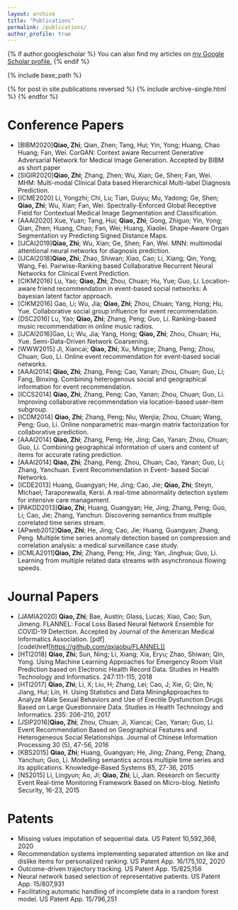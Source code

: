 ```yaml
---
layout: archive
title: "Publications"
permalink: /publications/
author_profile: true
---
```


{% if author.googlescholar %}
  You can also find my articles on <u><a href="{{author.googlescholar}}">my Google Scholar profile</a>.</u>
{% endif %}

{% include base_path %}

{% for post in site.publications reversed %}
  {% include archive-single.html %}
{% endfor %}


Conference Papers
======
* [BIBM2020]<b>Qiao, Zhi</b>; Qian, Zhen; Tang, Hui; Yin, Yong; Huang, Chao Huang; Fan, Wei. CorGAN: Context aware Recurrent Generative Adversarial Network for Medical Image Generation. Accepted by BIBM as short paper
* [SIGIR2020]<b>Qiao, Zhi</b>; Zhang, Zhen; Wu, Xian; Ge, Shen; Fan, Wei. MHM: Multi-modal Clinical Data based Hierarchical Multi-label Diagnosis Prediction. 
* [ICME2020] Li, Yongzhi; Chi, Lu; Tian, Guiyu; Mu, Yadong; Ge, Shen; <b>Qiao, Zhi</b>; Wu, Xian; Fan, Wei. Spectrally-Enforced Global Receptive Field for Contextual Medical Image Segmentation and Classification. 
* [AAAI2020] Xue, Yuan; Tang, Hui; <b>Qiao, Zhi</b>; Gong, Zhiguo; Yin, Yong; Qian, Zhen; Huang, Chao; Fan, Wei; Huang, Xiaolei. Shape-Aware Organ Segmentation vy Predicting Signed Distance Maps. 
* [IJCAI2019]<b>Qiao, Zhi</b>; Wu, Xian; Ge, Shen; Fan, Wei. MNN: multimodal attentional neural networks for diagnosis prediction. 
* [IJCAI2018]<b>Qiao, Zhi</b>; Zhao, Shiwan; Xiao, Cao; Li, Xiang; Qin, Yong; Wang, Fei. Pairwise-Ranking based Collaborative Recurrent Neural Networks for Clinical Event Prediction.
* [CIKM2016] Lu, Yao; <b>Qiao, Zhi</b>; Zhou, Chuan; Hu, Yue; Guo, Li. Location-aware friend recommendation in event-based social networks: A bayesian latent factor approach. 
* [CIKM2016] Gao, Li; Wu, Jia; <b>Qiao, Zhi</b>; Zhou, Chuan; Yang, Hong; Hu, Yue. Collaborative social group influence for event recommendation. 
* [DSC2016]  Lu, Yao; <b>Qiao, Zhi</b>; Zhang, Peng; Guo, Li. Ranking-based music recommendation in online music radios. 
* [IJCAI2016]Gao, Li; Wu, Jia; Yang, Hong; <b>Qiao, Zhi</b>; Zhou, Chuan; Hu, Yue. Semi-Data-Driven Network Coarsening. 
* [WWW2015]  Ji, Xiancai; <b>Qiao, Zhi</b>; Xu, Mingze; Zhang, Peng; Zhou, Chuan; Guo, Li. Online event recommendation for event-based social networks. 
* [AAAI2014] <b>Qiao, Zhi</b>; Zhang, Peng; Cao, Yanan; Zhou, Chuan; Guo, Li; Fang, Binxing. Combining heterogenous social and geographical information for event recommendation. 
* [ICCS2014] <b>Qiao, Zhi</b>; Zhang, Peng; Cao, Yanan; Zhou, Chuan; Guo, Li. Improving collaborative recommendation via location-based user-item subgroup. 
* [ICDM2014] <b>Qiao, Zhi</b>; Zhang, Peng; Niu, Wenjia; Zhou, Chuan; Wang, Peng; Guo, Li. Online nonparametric max-margin matrix factorization for collaborative prediction. 
* [AAAI2014] <b>Qiao, Zhi</b>; Zhang, Peng; He, Jing; Cao, Yanan; Zhou, Chuan; Guo, Li. Combining geographical information of users and content of items for accurate rating prediction. 
* [AAAI2014] <b>Qiao, Zhi</b>; Zhang, Peng; Zhou, Chuan; Cao, Yanan; Guo, Li; Zhang, Yanchuan. Event Recommendation in Event- based Social Networks. 
* [ICDE2013] Huang, Guangyan; He, Jing; Cao, Jie; <b>Qiao, Zhi</b>; Steyn, Michael; Taraporewalla, Kersi. A real-time abnormality detection system for intensive care management. 
* [PAKDD2013]<b>Qiao, Zhi</b>; Huang, Guangyan; He, Jing; Zhang, Peng; Guo, Li; Cao, Jie; Zhang, Yanchun. Discovering semantics from multiple correlated time series stream. 
* [APweb2012]<b>Qiao, Zhi</b>; He, Jing; Cao, Jie; Huang, Guangyan; Zhang, Peng. Multiple time series anomaly detection based on compression and correlation analysis: a medical surveillance case study. 
* [ICMLA2011]<b>Qiao, Zhi</b>; Zhang, Peng; He, Jing; Yan, Jinghua; Guo, Li. Learning from multiple related data streams with asynchronous flowing speeds. 

Journal Papers
======
* [JAMIA2020] <b>Qiao, Zhi</b>; Bae, Austin; Glass, Lucas; Xiao, Cao; Sun, Jimeng. FLANNEL: Focal Loss Based Neural Network Ensemble for COVID-19 Detection. Accepted by Journal of the American Medical Informatics Association. [pdf][code\href[https://github.com/qxiaobu/FLANNEL]]
* [HTI2018] <b>Qiao, Zhi</b>; Sun, Ning; Li, Xiang; Xia, Eryu; Zhao, Shiwan; Qin, Yong. Using Machine Learning Approaches for Emergency Room Visit Prediction based on Electronic Health Record Data. Studies in Health Technology and Informatics. 247:111-115, 2018
* [HTI2017] <b>Qiao, Zhi</b>; Li, X; Liu, H; Zhang, Lei; Cao, J; Xie, G; Qin, N; Jiang, Hui; Lin, H. Using Statistics and Data MiningApproaches to Analyze Male Sexual Behaviors and Use of Erectile Dysfunction Drugs Based on Large Questionnaire Data. Studies in Health Technology and Informatics. 235: 206-210, 2017
* [JSIP2016]<b>Qiao, Zhi</b>; Zhou, Chuan; Ji, Xiancai; Cao, Yanan; Guo, Li. Event Recommendation Based on Geographical Features and Heterogeneous Social Relationships. Journal of Chinese Information Processing 30 (5), 47-56, 2016
* [KBS2015] <b>Qiao, Zhi</b>; Huang, Guangyan; He, Jing; Zhang, Peng; Zhang, Yanchun; Guo, Li. Modelling semantics across multiple time series and its applications. Knowledge-Based Systems 85, 27-36, 2015
* [NS2015]  Li, Lingyun; Ao, Ji; <b>Qiao, Zhi</b>; Li, Jian. Research on Security Event Real-time Monitoring Framework Based on Micro-blog. Netinfo Security, 16-23, 2015

Patents
======
* Missing values imputation of sequential data. US Patent 10,592,368, 2020
* Recommendation systems implementing separated attention on like and dislike items for personalized ranking. US Patent App. 16/175,102, 2020
* Outcome-driven trajectory tracking. US Patent App. 15/825,156
* Neural network based selection of representative patients. US Patent App. 15/807,931
* Facilitating automatic handling of incomplete data in a random forest model. US Patent App. 15/796,251
